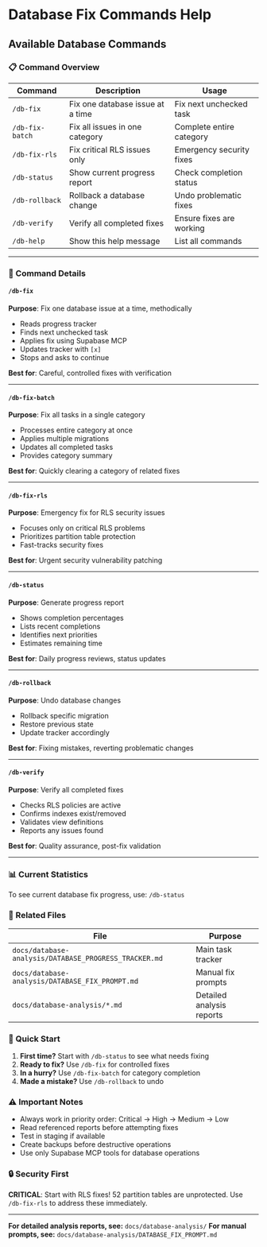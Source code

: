 # Database Fix Commands Help

## Available Database Commands

### 📋 Command Overview

| Command | Description | Usage |
|---------|-------------|-------|
| `/db-fix` | Fix one database issue at a time | Fix next unchecked task |
| `/db-fix-batch` | Fix all issues in one category | Complete entire category |
| `/db-fix-rls` | Fix critical RLS issues only | Emergency security fixes |
| `/db-status` | Show current progress report | Check completion status |
| `/db-rollback` | Rollback a database change | Undo problematic fixes |
| `/db-verify` | Verify all completed fixes | Ensure fixes are working |
| `/db-help` | Show this help message | List all commands |

---

### 🔧 Command Details

#### `/db-fix`
**Purpose**: Fix one database issue at a time, methodically
- Reads progress tracker
- Finds next unchecked task
- Applies fix using Supabase MCP
- Updates tracker with `[x]`
- Stops and asks to continue

**Best for**: Careful, controlled fixes with verification

---

#### `/db-fix-batch`
**Purpose**: Fix all tasks in a single category
- Processes entire category at once
- Applies multiple migrations
- Updates all completed tasks
- Provides category summary

**Best for**: Quickly clearing a category of related fixes

---

#### `/db-fix-rls`
**Purpose**: Emergency fix for RLS security issues
- Focuses only on critical RLS problems
- Prioritizes partition table protection
- Fast-tracks security fixes

**Best for**: Urgent security vulnerability patching

---

#### `/db-status`
**Purpose**: Generate progress report
- Shows completion percentages
- Lists recent completions
- Identifies next priorities
- Estimates remaining time

**Best for**: Daily progress reviews, status updates

---

#### `/db-rollback`
**Purpose**: Undo database changes
- Rollback specific migration
- Restore previous state
- Update tracker accordingly

**Best for**: Fixing mistakes, reverting problematic changes

---

#### `/db-verify`
**Purpose**: Verify all completed fixes
- Checks RLS policies are active
- Confirms indexes exist/removed
- Validates view definitions
- Reports any issues found

**Best for**: Quality assurance, post-fix validation

---

### 📊 Current Statistics

To see current database fix progress, use: `/db-status`

### 📁 Related Files

| File | Purpose |
|------|---------|
| `docs/database-analysis/DATABASE_PROGRESS_TRACKER.md` | Main task tracker |
| `docs/database-analysis/DATABASE_FIX_PROMPT.md` | Manual fix prompts |
| `docs/database-analysis/*.md` | Detailed analysis reports |

### 🎯 Quick Start

1. **First time?** Start with `/db-status` to see what needs fixing
2. **Ready to fix?** Use `/db-fix` for controlled fixes
3. **In a hurry?** Use `/db-fix-batch` for category completion
4. **Made a mistake?** Use `/db-rollback` to undo

### ⚠️ Important Notes

- Always work in priority order: Critical → High → Medium → Low
- Read referenced reports before attempting fixes
- Test in staging if available
- Create backups before destructive operations
- Use only Supabase MCP tools for database operations

### 🔒 Security First

**CRITICAL**: Start with RLS fixes! 52 partition tables are unprotected.
Use `/db-fix-rls` to address these immediately.

---

**For detailed analysis reports, see:** `docs/database-analysis/`
**For manual prompts, see:** `docs/database-analysis/DATABASE_FIX_PROMPT.md`